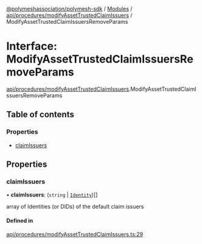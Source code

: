 [@polymeshassociation/polymesh-sdk](../README.md) / [Modules](../modules.md) / [api/procedures/modifyAssetTrustedClaimIssuers](../modules/api_procedures_modifyAssetTrustedClaimIssuers.md) / ModifyAssetTrustedClaimIssuersRemoveParams

# Interface: ModifyAssetTrustedClaimIssuersRemoveParams

[api/procedures/modifyAssetTrustedClaimIssuers](../modules/api_procedures_modifyAssetTrustedClaimIssuers.md).ModifyAssetTrustedClaimIssuersRemoveParams

## Table of contents

### Properties

- [claimIssuers](api_procedures_modifyAssetTrustedClaimIssuers.ModifyAssetTrustedClaimIssuersRemoveParams.md#claimissuers)

## Properties

### claimIssuers

• **claimIssuers**: (`string` \| [`Identity`](../classes/api_entities_Identity.Identity.md))[]

array of Identities (or DIDs) of the default claim issuers

#### Defined in

[api/procedures/modifyAssetTrustedClaimIssuers.ts:29](https://github.com/PolymathNetwork/polymesh-sdk/blob/31dfa0dc/src/api/procedures/modifyAssetTrustedClaimIssuers.ts#L29)
